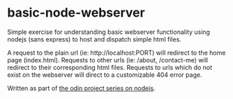 # basic-node-webserver

Simple exercise for understanding basic webserver functionality using nodejs (sans express) to host and dispatch simple html files.

A request to the plain url (ie: http://localhost:PORT) will redirect to the home page (index.html).
Requests to other urls (ie: /about, /contact-me) will redirect to their corresponding html files.
Requests to urls which do not exist on the webserver will direct to a customizable 404 error page.

Written as part of [the odin project series on nodejs](https://www.theodinproject.com/paths/full-stack-javascript/courses/nodejs/lessons/basic-informational-site).
